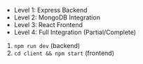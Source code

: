 - Level 1: Express Backend
- Level 2: MongoDB Integration
- Level 3: React Frontend
- Level 4: Full Integration (Partial/Complete)

1. `npm run dev` (backend)
2. `cd client && npm start` (frontend)